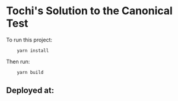 # Tochi's Solution to the Canonical Test

To run this project:
```
    yarn install
```

Then run:
```
    yarn build
```

## Deployed at: 